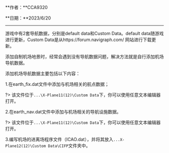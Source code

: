 **作者：**CCA9320

**日期：**2023/6/20

---

游戏中有2套导航数据，分别是default data和Custom Data。default data随游戏进行更新，Custom Data是从https://forum.navigraph.com/ 网站进行下载更新。

  添加自制机场地景时，经常会遇到没有导航数据问题，解决方法就是自行添加机场导航数据。

添加机场导航数据主要包括以下内容：

1.在earth_fix.dat文件中添加与机场相关的航点数据；

?> 该文件位于`...\X-Plane11(12)\Custom Data`下，你可以使用任意文本编辑器打开。

2.在earth_nav.dat文件中添加与机场相关的导航设施数据。

?> 该文件位于`...\X-Plane11(12)\Custom Data`下，你可以使用任意文本编辑器打开。

3.编写机场的进离场程序文件（ICAO.dat），并将其放入`...X-Plane12(12)\Custom Data\CIFP`文件夹中。